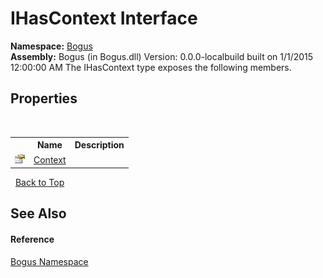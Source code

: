 # IHasContext Interface
 

**Namespace:**&nbsp;<a href="N_Bogus">Bogus</a><br />**Assembly:**&nbsp;Bogus (in Bogus.dll) Version: 0.0.0-localbuild built on 1/1/2015 12:00:00 AM
The IHasContext type exposes the following members.


## Properties
&nbsp;<table><tr><th></th><th>Name</th><th>Description</th></tr><tr><td>![Public property](media/pubproperty.gif "Public property")</td><td><a href="P_Bogus_IHasContext_Context">Context</a></td><td /></tr></table>&nbsp;
<a href="#ihascontext-interface">Back to Top</a>

## See Also


#### Reference
<a href="N_Bogus">Bogus Namespace</a><br />
